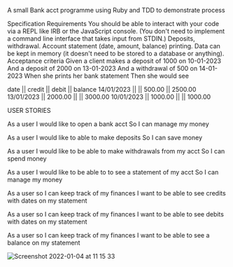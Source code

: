 A small Bank acct programme using Ruby and TDD to demonstrate process

Specification
Requirements
You should be able to interact with your code via a REPL like IRB or the JavaScript console. (You don't need to implement a command line interface that takes input from STDIN.)
Deposits, withdrawal.
Account statement (date, amount, balance) printing.
Data can be kept in memory (it doesn't need to be stored to a database or anything).
Acceptance criteria
Given a client makes a deposit of 1000 on 10-01-2023
And a deposit of 2000 on 13-01-2023
And a withdrawal of 500 on 14-01-2023
When she prints her bank statement
Then she would see

date || credit || debit || balance
14/01/2023 || || 500.00 || 2500.00
13/01/2023 || 2000.00 || || 3000.00
10/01/2023 || 1000.00 || || 1000.00

USER STORIES 

As a user 
I would like to open a bank acct
So I can manage my money

As a user 
I would like to able to make deposits
So I can save money 

As a user 
I would like to be able to make withdrawals from my acct
So I can spend money

As a user 
I would like to be able to to see a statement of my acct
So I can manage my money

As a user 
so I can keep track of my finances 
I want to be able to see credits with dates on my statement

As a user 
so I can keep track of my finances 
I want to be able to see debits with dates on my statement

As a user 
so I can keep track of my finances 
I want to be able to see a balance on my statement

![Screenshot 2022-01-04 at 11 15 33](https://user-images.githubusercontent.com/85438016/148051219-c9a794c8-a7fc-4bde-a546-197bbf35b029.png)
